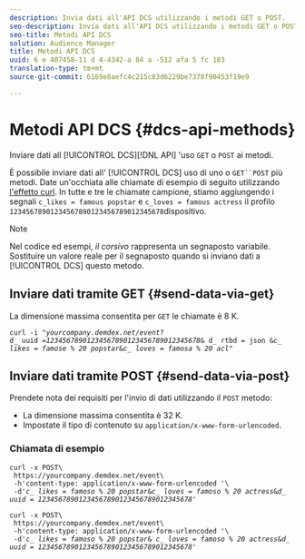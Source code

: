 ```yaml
---
description: Invia dati all'API DCS utilizzando i metodi GET o POST.
seo-description: Invia dati all'API DCS utilizzando i metodi GET o POST.
seo-title: Metodi API DCS
solution: Audience Manager
title: Metodi API DCS
uuid: 6 e 407458-11 d 4-4342-a 84 a -512 afa 5 fc 183
translation-type: tm+mt
source-git-commit: 6169e8aefc4c215c83d6229be7378f90453f19e9

---
```



# Metodi API DCS {#dcs-api-methods}

Inviare dati all [!UICONTROL DCS][!DNL API] &#39;uso `GET` o `POST` ai metodi.

È possibile inviare dati all&#39; [!UICONTROL DCS] uso di uno o `GET``POST` più metodi. Date un&#39;occhiata alle chiamate di esempio di seguito utilizzando [l&#39;effetto curl](https://curl.haxx.se/). In tutte e tre le chiamate campione, stiamo aggiungendo i segnali `c_likes = famous popstar` e `c_loves = famous actress` il profilo `12345678901234567890123456789012345678`dispositivo.

>[!NOTE]
>
>Nel codice ed esempi, *il corsivo* rappresenta un segnaposto variabile. Sostituire un valore reale per il segnaposto quando si inviano dati a [!UICONTROL DCS] questo metodo.

## Inviare dati tramite GET {#send-data-via-get}

La dimensione massima consentita per `GET` le chiamate è 8 K.

<pre><code>curl -i "<i>yourcompany.demdex.net/event</i>?
d_ uuid =<i>12345678901234567890123456789012345678</i>&amp; d_ rtbd = json &amp;<i>c_ likes = famose % 20 popstar</i>&amp;<i>c_ loves = famosa % 20 acl</i>"</code>
</pre>

## Inviare dati tramite POST {#send-data-via-post}

Prendete nota dei requisiti per l&#39;invio di dati utilizzando il `POST` metodo:

* La dimensione massima consentita è 32 K.
* Impostate il tipo di contenuto su `application/x-www-form-urlencoded`.

### Chiamata di esempio

<pre><code>curl -x POST\ 
 https://yourcompany.demdex.net/event<i></i>\ 
 -h'content-type: application/x-www-form-urlencoded '\ 
 -d'<i>c_ likes = famoso % 20 popstar</i>&amp;<i>c_ loves = famoso % 20 actress</i>&amp;<i>d_ uuid = 12345678901234567890123456789012345678</i>'</code>
</pre>

<pre><code>curl -x POST\ 
 https://yourcompany.demdex.net/event<i></i>\ 
 -h'content-type: application/x-www-form-urlencoded '\ 
 -d'<i>c_ likes = famoso % 20 popstar</i>&amp; <i>c_ loves = famoso % 20 actress</i>&amp;<i>d_ uuid = 12345678901234567890123456789012345678</i>'</code>
</pre>
